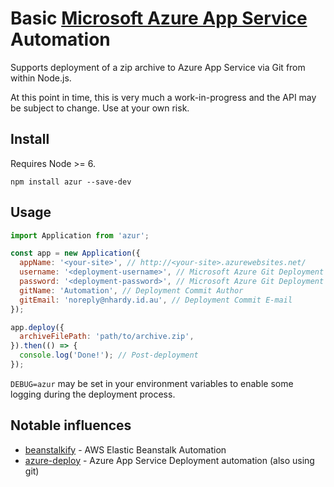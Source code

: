 # Basic [Microsoft Azure App Service](https://azure.microsoft.com/en-us/services/app-service/) Automation

Supports deployment of a zip archive to Azure App Service via Git from within Node.js.

At this point in time, this is very much a work-in-progress and the API may be subject to change. Use at your own risk.

## Install

Requires Node >= 6.

`npm install azur --save-dev`

## Usage

```javascript
import Application from 'azur';

const app = new Application({
  appName: '<your-site>', // http://<your-site>.azurewebsites.net/
  username: '<deployment-username>', // Microsoft Azure Git Deployment Username
  password: '<deployment-password>', // Microsoft Azure Git Deployment Password
  gitName: 'Automation', // Deployment Commit Author
  gitEmail: 'noreply@nhardy.id.au', // Deployment Commit E-mail
});

app.deploy({
  archiveFilePath: 'path/to/archive.zip',
}).then(() => {
  console.log('Done!'); // Post-deployment
});
```

`DEBUG=azur` may be set in your environment variables to enable some logging during the deployment process.

## Notable influences

- [beanstalkify](https://github.com/liamqma/beanstalkify) - AWS Elastic Beanstalk Automation
- [azure-deploy](https://github.com/m42jkuehle/node-azure-deploy) - Azure App Service Deployment automation (also using git)
